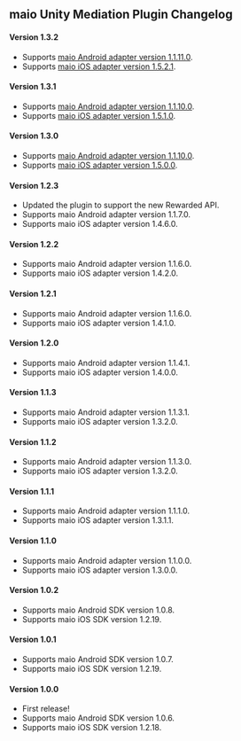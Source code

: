 ## maio Unity Mediation Plugin Changelog

#### Version 1.3.2
- Supports [maio Android adapter version 1.1.11.0](https://github.com/googleads/googleads-mobile-android-mediation/blob/master/ThirdPartyAdapters/maio/CHANGELOG.md#version-11110).
- Supports [maio iOS adapter version 1.5.2.1](https://github.com/googleads/googleads-mobile-ios-mediation/blob/master/adapters/Maio/CHANGELOG.md#version-1521).

#### Version 1.3.1
- Supports [maio Android adapter version 1.1.10.0](https://github.com/googleads/googleads-mobile-android-mediation/blob/master/ThirdPartyAdapters/maio/CHANGELOG.md#version-11100).
- Supports [maio iOS adapter version 1.5.1.0](https://github.com/googleads/googleads-mobile-ios-mediation/blob/master/adapters/Maio/CHANGELOG.md#version-1510).

#### Version 1.3.0
- Supports [maio Android adapter version 1.1.10.0](https://github.com/googleads/googleads-mobile-android-mediation/blob/master/ThirdPartyAdapters/maio/CHANGELOG.md#version-11100).
- Supports [maio iOS adapter version 1.5.0.0](https://github.com/googleads/googleads-mobile-ios-mediation/blob/master/adapters/Maio/CHANGELOG.md#version-1500).

#### Version 1.2.3
- Updated the plugin to support the new Rewarded API.
- Supports maio Android adapter version 1.1.7.0.
- Supports maio iOS adapter version 1.4.6.0.

#### Version 1.2.2
- Supports maio Android adapter version 1.1.6.0.
- Supports maio iOS adapter version 1.4.2.0.

#### Version 1.2.1
- Supports maio Android adapter version 1.1.6.0.
- Supports maio iOS adapter version 1.4.1.0.

#### Version 1.2.0
- Supports maio Android adapter version 1.1.4.1.
- Supports maio iOS adapter version 1.4.0.0.

#### Version 1.1.3
- Supports maio Android adapter version 1.1.3.1.
- Supports maio iOS adapter version 1.3.2.0.

#### Version 1.1.2
- Supports maio Android adapter version 1.1.3.0.
- Supports maio iOS adapter version 1.3.2.0.

#### Version 1.1.1
- Supports maio Android adapter version 1.1.1.0.
- Supports maio iOS adapter version 1.3.1.1.

#### Version 1.1.0
- Supports maio Android adapter version 1.1.0.0.
- Supports maio iOS adapter version 1.3.0.0.

#### Version 1.0.2
- Supports maio Android SDK version 1.0.8.
- Supports maio iOS SDK version 1.2.19.

#### Version 1.0.1
- Supports maio Android SDK version 1.0.7.
- Supports maio iOS SDK version 1.2.19.

#### Version 1.0.0
- First release!
- Supports maio Android SDK version 1.0.6.
- Supports maio iOS SDK version 1.2.18.
